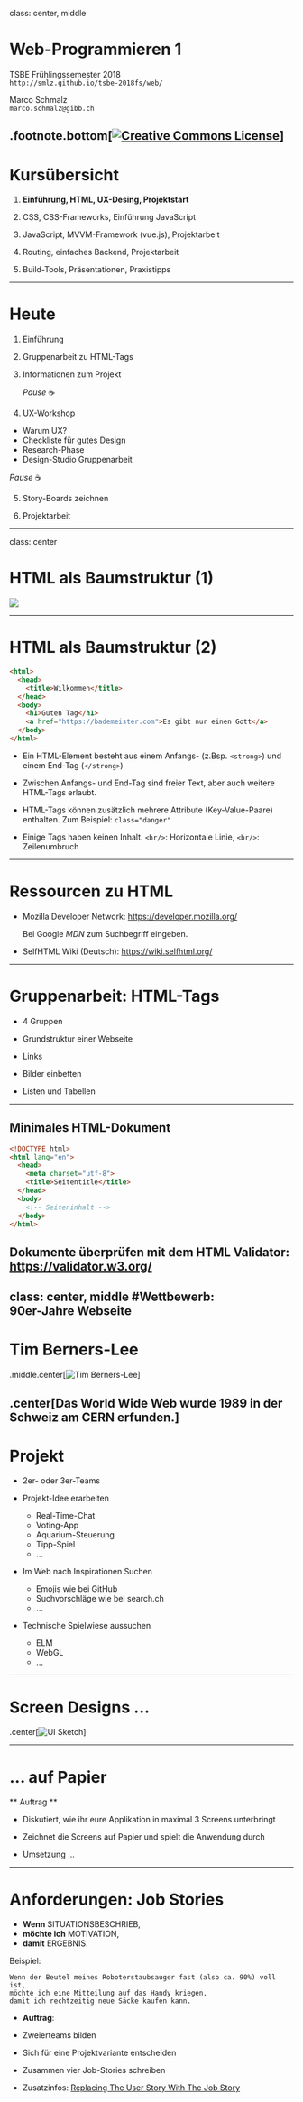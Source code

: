 class: center, middle
# Web-Programmieren 1

TSBE Frühlingssemester 2018  
`http://smlz.github.io/tsbe-2018fs/web/`  

Marco Schmalz  
`marco.schmalz@gibb.ch`  

.footnote.bottom[<a rel="license" href="http://creativecommons.org/licenses/by-sa/4.0/"><img alt="Creative Commons License" style="border-width:0" src="/assets/by-sa.svg" /></a>]
---
# Kursübersicht

1. **Einführung, HTML, UX-Desing, Projektstart**

2. CSS, CSS-Frameworks, Einführung JavaScript

3. JavaScript, MVVM-Framework (vue.js), Projektarbeit

4. Routing, einfaches Backend, Projektarbeit

5. Build-Tools, Präsentationen, Praxistipps

---
# Heute

1. Einführung

2. Gruppenarbeit zu HTML-Tags

3. Informationen zum Projekt

   _Pause_ ☕

4. UX-Workshop
  * Warum UX?
  * Checkliste für gutes Design
  * Research-Phase
  * Design-Studio Gruppenarbeit

   _Pause_ ☕

5. Story-Boards zeichnen

6. Projektarbeit

---
class: center
# HTML als Baumstruktur (1)

![](html-tree.png)

---
# HTML als Baumstruktur (2)
```html
<html>
  <head>
    <title>Wilkommen</title>
  </head>
  <body>
    <h1>Guten Tag</h1>
    <a href="https://bademeister.com">Es gibt nur einen Gott</a>
  </body>
</html>
```

* Ein HTML-Element besteht aus einem Anfangs- (z.Bsp. `<strong>`) und einem End-Tag (`</strong>`)

* Zwischen Anfangs- und End-Tag sind freier Text, aber auch weitere HTML-Tags erlaubt.

* HTML-Tags können zusätzlich mehrere Attribute (Key-Value-Paare) enthalten. Zum Beispiel: `class="danger"`

* Einige Tags haben keinen Inhalt. `<hr/>`: Horizontale Linie, `<br/>`: Zeilenumbruch
---
# Ressourcen zu HTML

* Mozilla Developer Network: https://developer.mozilla.org/

  Bei Google *MDN* zum Suchbegriff eingeben.

* SelfHTML Wiki (Deutsch): https://wiki.selfhtml.org/

---

# Gruppenarbeit: HTML-Tags

* 4 Gruppen

* Grundstruktur einer Webseite

* Links

* Bilder einbetten

* Listen und Tabellen

---
## Minimales HTML-Dokument

```html
<!DOCTYPE html>
<html lang="en">
  <head>
    <meta charset="utf-8">
    <title>Seitentitle</title>
  </head>
  <body>
    <!-- Seiteninhalt -->
  </body>
</html>
```

Dokumente überprüfen mit dem HTML Validator: https://validator.w3.org/
---
class: center, middle
#Wettbewerb:<br/> 90er-Jahre Webseite
---
# Tim Berners-Lee

.middle.center[![Tim Berners-Lee](tbl.jpg)]

.center[Das World Wide Web wurde 1989 in der Schweiz am CERN erfunden.]
---
# Projekt

* 2er- oder 3er-Teams

* Projekt-Idee erarbeiten
  * Real-Time-Chat
  * Voting-App
  * Aquarium-Steuerung
  * Tipp-Spiel
  * ...

* Im Web nach Inspirationen Suchen
  * Emojis wie bei GitHub
  * Suchvorschläge wie bei search.ch
  * ...

* Technische Spielwiese aussuchen
  * ELM
  * WebGL
  * ...
  
---
# Screen Designs ...

.center[![UI Sketch](ui-sketches.jpg)]

---
# ... auf Papier


** Auftrag **

* Diskutiert, wie ihr eure Applikation in maximal 3 Screens unterbringt

* Zeichnet die Screens auf Papier und spielt die Anwendung durch

* Umsetzung ...

---
# Anforderungen: Job Stories

* **Wenn** SITUATIONSBESCHRIEB,
* **möchte ich** MOTIVATION,
* **damit** ERGEBNIS.

Beispiel:
```
Wenn der Beutel meines Roboterstaubsauger fast (also ca. 90%) voll ist,
möchte ich eine Mitteilung auf das Handy kriegen,
damit ich rechtzeitig neue Säcke kaufen kann.
```

* **Auftrag**:
 * Zweierteams bilden
 * Sich für eine Projektvariante entscheiden
 * Zusammen vier Job-Stories schreiben

* Zusatzinfos: [Replacing The User Story With The Job Story](https://medium.com/the-job-to-be-done/replacing-the-user-story-with-the-job-story-af7cdee10c27)


